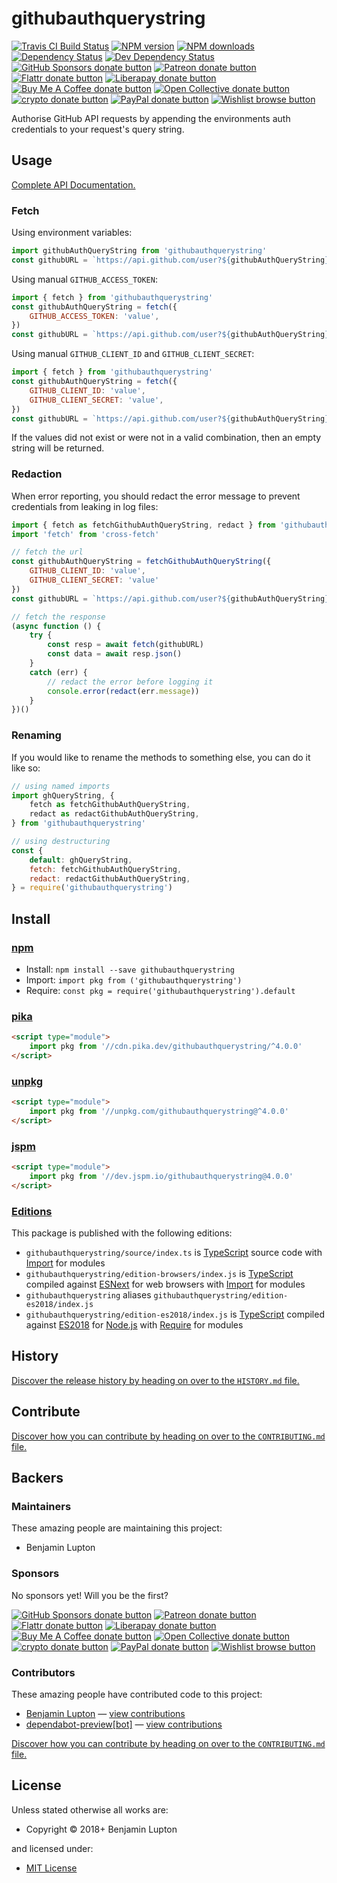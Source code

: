 <!-- TITLE/ -->

<h1>githubauthquerystring</h1>

<!-- /TITLE -->


<!-- BADGES/ -->

<span class="badge-travisci"><a href="http://travis-ci.com/bevry/githubauthquerystring" title="Check this project's build status on TravisCI"><img src="https://img.shields.io/travis/com/bevry/githubauthquerystring/master.svg" alt="Travis CI Build Status" /></a></span>
<span class="badge-npmversion"><a href="https://npmjs.org/package/githubauthquerystring" title="View this project on NPM"><img src="https://img.shields.io/npm/v/githubauthquerystring.svg" alt="NPM version" /></a></span>
<span class="badge-npmdownloads"><a href="https://npmjs.org/package/githubauthquerystring" title="View this project on NPM"><img src="https://img.shields.io/npm/dm/githubauthquerystring.svg" alt="NPM downloads" /></a></span>
<span class="badge-daviddm"><a href="https://david-dm.org/bevry/githubauthquerystring" title="View the status of this project's dependencies on DavidDM"><img src="https://img.shields.io/david/bevry/githubauthquerystring.svg" alt="Dependency Status" /></a></span>
<span class="badge-daviddmdev"><a href="https://david-dm.org/bevry/githubauthquerystring#info=devDependencies" title="View the status of this project's development dependencies on DavidDM"><img src="https://img.shields.io/david/dev/bevry/githubauthquerystring.svg" alt="Dev Dependency Status" /></a></span>
<br class="badge-separator" />
<span class="badge-githubsponsors"><a href="https://github.com/sponsors/balupton" title="Donate to this project using GitHub Sponsors"><img src="https://img.shields.io/badge/github-donate-yellow.svg" alt="GitHub Sponsors donate button" /></a></span>
<span class="badge-patreon"><a href="https://patreon.com/bevry" title="Donate to this project using Patreon"><img src="https://img.shields.io/badge/patreon-donate-yellow.svg" alt="Patreon donate button" /></a></span>
<span class="badge-flattr"><a href="https://flattr.com/profile/balupton" title="Donate to this project using Flattr"><img src="https://img.shields.io/badge/flattr-donate-yellow.svg" alt="Flattr donate button" /></a></span>
<span class="badge-liberapay"><a href="https://liberapay.com/bevry" title="Donate to this project using Liberapay"><img src="https://img.shields.io/badge/liberapay-donate-yellow.svg" alt="Liberapay donate button" /></a></span>
<span class="badge-buymeacoffee"><a href="https://buymeacoffee.com/balupton" title="Donate to this project using Buy Me A Coffee"><img src="https://img.shields.io/badge/buy%20me%20a%20coffee-donate-yellow.svg" alt="Buy Me A Coffee donate button" /></a></span>
<span class="badge-opencollective"><a href="https://opencollective.com/bevry" title="Donate to this project using Open Collective"><img src="https://img.shields.io/badge/open%20collective-donate-yellow.svg" alt="Open Collective donate button" /></a></span>
<span class="badge-crypto"><a href="https://bevry.me/crypto" title="Donate to this project using Cryptocurrency"><img src="https://img.shields.io/badge/crypto-donate-yellow.svg" alt="crypto donate button" /></a></span>
<span class="badge-paypal"><a href="https://bevry.me/paypal" title="Donate to this project using Paypal"><img src="https://img.shields.io/badge/paypal-donate-yellow.svg" alt="PayPal donate button" /></a></span>
<span class="badge-wishlist"><a href="https://bevry.me/wishlist" title="Buy an item on our wishlist for us"><img src="https://img.shields.io/badge/wishlist-donate-yellow.svg" alt="Wishlist browse button" /></a></span>

<!-- /BADGES -->


<!-- DESCRIPTION/ -->

Authorise GitHub API requests by appending the environments auth credentials to your request's query string.

<!-- /DESCRIPTION -->


## Usage

[Complete API Documentation.](http://master.githubauthquerystring.bevry.surge.sh/docs/globals.html)

### Fetch

Using environment variables:

```javascript
import githubAuthQueryString from 'githubauthquerystring'
const githubURL = `https://api.github.com/user?${githubAuthQueryString}`
```

Using manual `GITHUB_ACCESS_TOKEN`:

```javascript
import { fetch } from 'githubauthquerystring'
const githubAuthQueryString = fetch({
    GITHUB_ACCESS_TOKEN: 'value',
})
const githubURL = `https://api.github.com/user?${githubAuthQueryString}`
```

Using manual `GITHUB_CLIENT_ID` and `GITHUB_CLIENT_SECRET`:

```javascript
import { fetch } from 'githubauthquerystring'
const githubAuthQueryString = fetch({
    GITHUB_CLIENT_ID: 'value',
    GITHUB_CLIENT_SECRET: 'value',
})
const githubURL = `https://api.github.com/user?${githubAuthQueryString}`
```

If the values did not exist or were not in a valid combination, then an empty string will be returned.

### Redaction

When error reporting, you should redact the error message to prevent credentials from leaking in log files:

```javascript
import { fetch as fetchGithubAuthQueryString, redact } from 'githubauthquerystring'
import 'fetch' from 'cross-fetch'

// fetch the url
const githubAuthQueryString = fetchGithubAuthQueryString({
    GITHUB_CLIENT_ID: 'value',
    GITHUB_CLIENT_SECRET: 'value'
})
const githubURL = `https://api.github.com/user?${githubAuthQueryString}`

// fetch the response
(async function () {
    try {
        const resp = await fetch(githubURL)
        const data = await resp.json()
    }
    catch (err) {
        // redact the error before logging it
        console.error(redact(err.message))
    }
})()
```

### Renaming

If you would like to rename the methods to something else, you can do it like so:

```javascript
// using named imports
import ghQueryString, {
    fetch as fetchGithubAuthQueryString,
    redact as redactGithubAuthQueryString,
} from 'githubauthquerystring'

// using destructuring
const {
    default: ghQueryString,
    fetch: fetchGithubAuthQueryString,
    redact: redactGithubAuthQueryString,
} = require('githubauthquerystring')
```

<!-- INSTALL/ -->

<h2>Install</h2>

<a href="https://npmjs.com" title="npm is a package manager for javascript"><h3>npm</h3></a>
<ul>
<li>Install: <code>npm install --save githubauthquerystring</code></li>
<li>Import: <code>import pkg from ('githubauthquerystring')</code></li>
<li>Require: <code>const pkg = require('githubauthquerystring').default</code></li>
</ul>

<a href="https://www.pika.dev/cdn" title="100% Native ES Modules CDN"><h3>pika</h3></a>

``` html
<script type="module">
    import pkg from '//cdn.pika.dev/githubauthquerystring/^4.0.0'
</script>
```

<a href="https://unpkg.com" title="unpkg is a fast, global content delivery network for everything on npm"><h3>unpkg</h3></a>

``` html
<script type="module">
    import pkg from '//unpkg.com/githubauthquerystring@^4.0.0'
</script>
```

<a href="https://jspm.io" title="Native ES Modules CDN"><h3>jspm</h3></a>

``` html
<script type="module">
    import pkg from '//dev.jspm.io/githubauthquerystring@4.0.0'
</script>
```

<h3><a href="https://editions.bevry.me" title="Editions are the best way to produce and consume packages you care about.">Editions</a></h3>

<p>This package is published with the following editions:</p>

<ul><li><code>githubauthquerystring/source/index.ts</code> is <a href="https://www.typescriptlang.org/" title="TypeScript is a typed superset of JavaScript that compiles to plain JavaScript. ">TypeScript</a> source code with <a href="https://babeljs.io/docs/learn-es2015/#modules" title="ECMAScript Modules">Import</a> for modules</li>
<li><code>githubauthquerystring/edition-browsers/index.js</code> is <a href="https://www.typescriptlang.org/" title="TypeScript is a typed superset of JavaScript that compiles to plain JavaScript. ">TypeScript</a> compiled against <a href="https://en.wikipedia.org/wiki/ECMAScript#ES.Next" title="ECMAScript Next">ESNext</a> for web browsers with <a href="https://babeljs.io/docs/learn-es2015/#modules" title="ECMAScript Modules">Import</a> for modules</li>
<li><code>githubauthquerystring</code> aliases <code>githubauthquerystring/edition-es2018/index.js</code></li>
<li><code>githubauthquerystring/edition-es2018/index.js</code> is <a href="https://www.typescriptlang.org/" title="TypeScript is a typed superset of JavaScript that compiles to plain JavaScript. ">TypeScript</a> compiled against <a href="https://en.wikipedia.org/wiki/ECMAScript#9th_Edition_-_ECMAScript_2018" title="ECMAScript ES2018">ES2018</a> for <a href="https://nodejs.org" title="Node.js is a JavaScript runtime built on Chrome's V8 JavaScript engine">Node.js</a> with <a href="https://nodejs.org/dist/latest-v5.x/docs/api/modules.html" title="Node/CJS Modules">Require</a> for modules</li></ul>

<!-- /INSTALL -->


<!-- HISTORY/ -->

<h2>History</h2>

<a href="https://github.com/bevry/githubauthquerystring/blob/master/HISTORY.md#files">Discover the release history by heading on over to the <code>HISTORY.md</code> file.</a>

<!-- /HISTORY -->


<!-- CONTRIBUTE/ -->

<h2>Contribute</h2>

<a href="https://github.com/bevry/githubauthquerystring/blob/master/CONTRIBUTING.md#files">Discover how you can contribute by heading on over to the <code>CONTRIBUTING.md</code> file.</a>

<!-- /CONTRIBUTE -->


<!-- BACKERS/ -->

<h2>Backers</h2>

<h3>Maintainers</h3>

These amazing people are maintaining this project:

<ul><li>Benjamin Lupton</li></ul>

<h3>Sponsors</h3>

No sponsors yet! Will you be the first?

<span class="badge-githubsponsors"><a href="https://github.com/sponsors/balupton" title="Donate to this project using GitHub Sponsors"><img src="https://img.shields.io/badge/github-donate-yellow.svg" alt="GitHub Sponsors donate button" /></a></span>
<span class="badge-patreon"><a href="https://patreon.com/bevry" title="Donate to this project using Patreon"><img src="https://img.shields.io/badge/patreon-donate-yellow.svg" alt="Patreon donate button" /></a></span>
<span class="badge-flattr"><a href="https://flattr.com/profile/balupton" title="Donate to this project using Flattr"><img src="https://img.shields.io/badge/flattr-donate-yellow.svg" alt="Flattr donate button" /></a></span>
<span class="badge-liberapay"><a href="https://liberapay.com/bevry" title="Donate to this project using Liberapay"><img src="https://img.shields.io/badge/liberapay-donate-yellow.svg" alt="Liberapay donate button" /></a></span>
<span class="badge-buymeacoffee"><a href="https://buymeacoffee.com/balupton" title="Donate to this project using Buy Me A Coffee"><img src="https://img.shields.io/badge/buy%20me%20a%20coffee-donate-yellow.svg" alt="Buy Me A Coffee donate button" /></a></span>
<span class="badge-opencollective"><a href="https://opencollective.com/bevry" title="Donate to this project using Open Collective"><img src="https://img.shields.io/badge/open%20collective-donate-yellow.svg" alt="Open Collective donate button" /></a></span>
<span class="badge-crypto"><a href="https://bevry.me/crypto" title="Donate to this project using Cryptocurrency"><img src="https://img.shields.io/badge/crypto-donate-yellow.svg" alt="crypto donate button" /></a></span>
<span class="badge-paypal"><a href="https://bevry.me/paypal" title="Donate to this project using Paypal"><img src="https://img.shields.io/badge/paypal-donate-yellow.svg" alt="PayPal donate button" /></a></span>
<span class="badge-wishlist"><a href="https://bevry.me/wishlist" title="Buy an item on our wishlist for us"><img src="https://img.shields.io/badge/wishlist-donate-yellow.svg" alt="Wishlist browse button" /></a></span>

<h3>Contributors</h3>

These amazing people have contributed code to this project:

<ul><li><a href="http://balupton.com">Benjamin Lupton</a> — <a href="https://github.com/bevry/githubauthquerystring/commits?author=balupton" title="View the GitHub contributions of Benjamin Lupton on repository bevry/githubauthquerystring">view contributions</a></li>
<li><a href="http://github.com/apps/dependabot-preview">dependabot-preview[bot]</a> — <a href="https://github.com/bevry/githubauthquerystring/commits?author=dependabot-preview[bot]" title="View the GitHub contributions of dependabot-preview[bot] on repository bevry/githubauthquerystring">view contributions</a></li></ul>

<a href="https://github.com/bevry/githubauthquerystring/blob/master/CONTRIBUTING.md#files">Discover how you can contribute by heading on over to the <code>CONTRIBUTING.md</code> file.</a>

<!-- /BACKERS -->


<!-- LICENSE/ -->

<h2>License</h2>

Unless stated otherwise all works are:

<ul><li>Copyright &copy; 2018+ Benjamin Lupton</li></ul>

and licensed under:

<ul><li><a href="http://spdx.org/licenses/MIT.html">MIT License</a></li></ul>

<!-- /LICENSE -->
